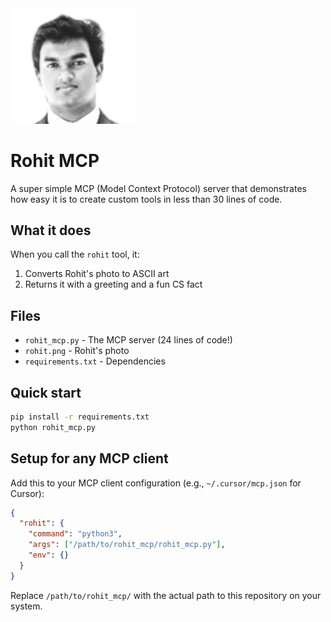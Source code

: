 <img src="rohit.png" alt="Rohit" width="200">

# Rohit MCP

A super simple MCP (Model Context Protocol) server that demonstrates how easy it is to create custom tools in less than 30 lines of code.

## What it does

When you call the `rohit` tool, it:
1. Converts Rohit's photo to ASCII art
2. Returns it with a greeting and a fun CS fact

## Files

- `rohit_mcp.py` - The MCP server (24 lines of code!)
- `rohit.png` - Rohit's photo
- `requirements.txt` - Dependencies

## Quick start

```bash
pip install -r requirements.txt
python rohit_mcp.py
```

## Setup for any MCP client

Add this to your MCP client configuration (e.g., `~/.cursor/mcp.json` for Cursor):

```json
{
  "rohit": {
    "command": "python3",
    "args": ["/path/to/rohit_mcp/rohit_mcp.py"],
    "env": {}
  }
}
```

Replace `/path/to/rohit_mcp/` with the actual path to this repository on your system.
